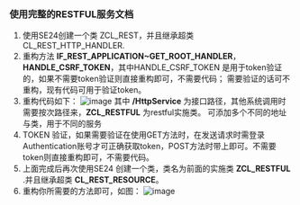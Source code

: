 ### 使用完整的RESTFUL服务文档
1. 使用SE24创建一个类 ZCL_REST，并且继承超类 CL_REST_HTTP_HANDLER.
2. 重构方法 **IF_REST_APPLICATION~GET_ROOT_HANDLER**，**HANDLE_CSRF_TOKEN**，其中HANDLE_CSRF_TOKEN 是用于token验证的，如果不需要token验证则直接重构即可，不需要代码；
   需要验证的话可不重构，现有代码可用于验证token。
3. 重构代码如下：
   ![image](https://github.com/Liu-Hsin/abap_code/assets/57285504/f6103559-6d97-462a-b9f4-49d0fd73f758)
   其中 **/HttpService** 为接口路径，其他系统调用时需要按次路径来，**ZCL_RESTFUL** 为restful实施类。
   可添加多个不同的地址与类，用于不同的服务
4. TOKEN 验证，如果需要验证在使用GET方法时，在发送请求时需登录Authentication账号才可正确获取token，POST方法时带上即可。不需要token则直接重构即可，不需要代码。
5. 上面完成后再次使用SE24 创建一个类，类名为前面的实施类 **ZCL_RESTFUL** .并且继承超类 **CL_REST_RESOURCE**。
6. 重构你所需要的方法即可，如图：
   ![image](https://github.com/Liu-Hsin/abap_code/assets/57285504/c12bb9f1-6d9e-46dc-ba49-6c950c99142b)


